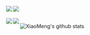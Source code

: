 <!--
**grayguest/grayguest** is a ✨ _special_ ✨ repository because its `README.md` (this file) appears on your GitHub profile.

Here are some ideas to get you started:

- 🔭 I’m currently working on ...
- 🌱 I’m currently learning ...
- 👯 I’m looking to collaborate on ...
- 🤔 I’m looking for help with ...
- 💬 Ask me about ...
- 📫 How to reach me: ...
- 😄 Pronouns: ...
- ⚡ Fun fact: ...
-->


<a href="https://github.com/grayguest/XiaoPoAlgo">
  <img align="left" src="https://github-readme-stats.vercel.app/api/pin/?username=anuraghazra&repo=XiaoPoAlgo&show_owner=true" />
</a>

<a href="https://github.com/grayguest/XiaoPoAlgo">
  <img align="left" src="https://github-readme-stats.vercel.app/api/pin/?username=anuraghazra&repo=XiaoPoAlgo&show_owner=true" />
</a>

<br />

<br />

<a href="https://github.com/grayguest/XiaoPoAlgo">
  <img align="left" src="https://github-readme-stats.vercel.app/api/pin/?username=anuraghazra&repo=XiaoPoAlgo&show_owner=true" />
</a>

<a href="https://github.com/grayguest/XiaoPoAlgo">
  <img align="left" src="https://github-readme-stats.vercel.app/api/pin/?username=anuraghazra&repo=XiaoPoAlgo&show_owner=true" />
</a>

![XiaoMeng's github stats](https://github-readme-stats.anuraghazra1.vercel.app/api?username=grayguest&&theme=radical)

